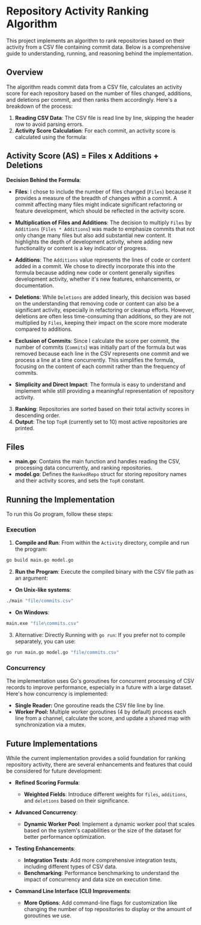 # Repository Activity Ranking Algorithm

This project implements an algorithm to rank repositories based on their activity from a CSV file containing commit data. Below is a comprehensive guide to understanding, running, and reasoning behind the implementation.

## Overview

The algorithm reads commit data from a CSV file, calculates an activity score for each repository based on the number of files changed, additions, and deletions per commit, and then ranks them accordingly. Here's a breakdown of the process:

1. **Reading CSV Data**: The CSV file is read line by line, skipping the header row to avoid parsing errors.
2. **Activity Score Calculation**: For each commit, an activity score is calculated using the formula:

## **Activity Score (AS) = __Files__ x __Additions__ + __Deletions__**

**Decision Behind the Formula**:

   - **Files**: I chose to include the number of files changed (`Files`) because it provides a measure of the breadth of changes within a commit. A commit affecting many files might indicate significant refactoring or feature development, which should be reflected in the activity score.

   - **Multiplication of Files and Additions**: The decision to multiply `Files` by `Additions` (`Files * Additions`) was made to emphasize commits that not only change many files but also add substantial new content. It highlights the depth of development activity, where adding new functionality or content is a key indicator of progress.

   - **Additions**: The `Additions` value represents the lines of code or content added in a commit. We chose to directly incorporate this into the formula because adding new code or content generally signifies development activity, whether it's new features, enhancements, or documentation.

   - **Deletions**: While `Deletions` are added linearly, this decision was based on the understanding that removing code or content can also be a significant activity, especially in refactoring or cleanup efforts. However, deletions are often less time-consuming than additions, so they are not multiplied by `Files`, keeping their impact on the score more moderate compared to additions.

   - **Exclusion of Commits**: Since I calculate the score per commit, the number of commits (`Commits`) was initially part of the formula but was removed because each line in the CSV represents one commit and we process a line at a time concurrently. This simplifies the formula, focusing on the content of each commit rather than the frequency of commits.

   - **Simplicity and Direct Impact**: The formula is easy to understand and implement while still providing a meaningful representation of repository activity.
   
3. **Ranking**: Repositories are sorted based on their total activity scores in descending order.
4. **Output**: The top `TopR` (currently set to 10) most active repositories are printed.

## Files

- **main.go**: Contains the main function and handles reading the CSV, processing data concurrently, and ranking repositories.
- **model.go**: Defines the `RankedRepo` struct for storing repository names and their activity scores, and sets the `TopR` constant.

## Running the Implementation

To run this Go program, follow these steps:

### Execution

1. **Compile and Run**: From within the `Activity` directory, compile and run the program:

```sh
go build main.go model.go
```

2. **Run the Program**: Execute the compiled binary with the CSV file path as an argument:

- **On Unix-like systems**:

```sh
./main "file/commits.csv"
```

- **On Windows**:

```sh
main.exe "file\commits.csv"
```

3. Alternative: Directly Running with `go run`: If you prefer not to compile separately, you can use:

```sh
go run main.go model.go "file/commits.csv"
```

### Concurrency

The implementation uses Go's goroutines for concurrent processing of CSV records to improve performance, especially in a future with a large dataset. Here's how concurrency is implemented:

- **Single Reader:** One goroutine reads the CSV file line by line.
- **Worker Pool:** Multiple worker goroutines (4 by default) process each line from a channel, calculate the score, and update a shared map with synchronization via a mutex.

## Future Implementations

While the current implementation provides a solid foundation for ranking repository activity, there are several enhancements and features that could be considered for future development:

- **Refined Scoring Formula**: 
  - **Weighted Fields**: Introduce different weights for `files`, `additions`, and `deletions` based on their significance.

- **Advanced Concurrency**:
  - **Dynamic Worker Pool**: Implement a dynamic worker pool that scales based on the system's capabilities or the size of the dataset for better performance optimization.

- **Testing Enhancements**:
  - **Integration Tests**: Add more comprehensive integration tests, including different types of CSV data.
  - **Benchmarking**: Performance benchmarking to understand the impact of concurrency and data size on execution time.

- **Command Line Interface (CLI) Improvements**:
  - **More Options**: Add command-line flags for customization like changing the number of top repositories to display or the amount of goroutines we use.
